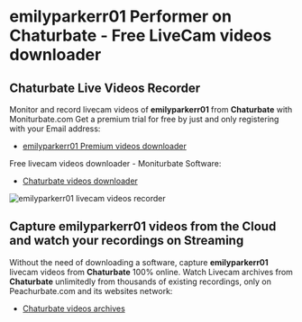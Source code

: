 # emilyparkerr01 Performer on Chaturbate - Free LiveCam videos downloader

## Chaturbate Live Videos Recorder

Monitor and record livecam videos of **emilyparkerr01** from **Chaturbate** with Moniturbate.com
Get a premium trial for free by just and only registering with your Email address:
* [emilyparkerr01 Premium videos downloader](https://moniturbate.com/request-demo-licence-key.html)

Free livecam videos downloader - Moniturbate Software:
* [Chaturbate videos downloader](https://moniturbate.com/moniturbate-download-software.html)

![emilyparkerr01 livecam videos recorder](https://peachurnet.com/templates/moniturbate-software.png)


## Capture emilyparkerr01 videos from the Cloud and watch your recordings on Streaming

Without the need of downloading a software, capture **emilyparkerr01** livecam videos from **Chaturbate** 100% online.
Watch Livecam archives from **Chaturbate** unlimitedly from thousands of existing recordings, only on Peachurbate.com and its websites network:
* [Chaturbate videos archives](https://peachurnet.com/)